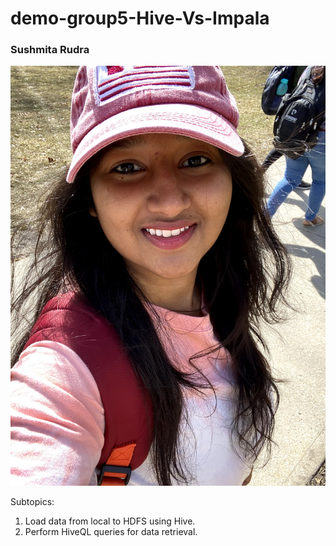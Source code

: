 # demo-group5-Hive-Vs-Impala

### Sushmita Rudra

![Sushmita](./IMG_2139.jpg)

Subtopics:
1. Load data from local to HDFS using Hive.
1. Perform HiveQL queries for data retrieval.
